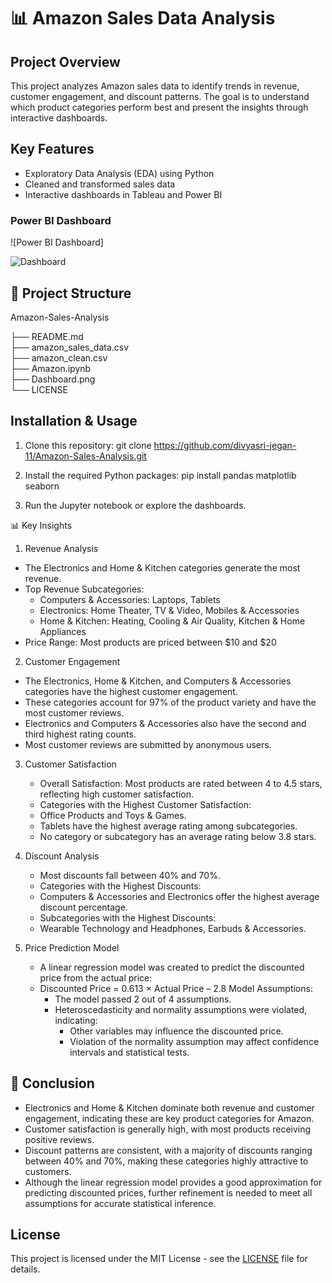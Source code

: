 # 📊 Amazon Sales Data Analysis

## Project Overview
This project analyzes Amazon sales data to identify trends in revenue, customer engagement, and discount patterns. The goal is to understand which product categories perform best and present the insights through interactive dashboards.

## Key Features
- Exploratory Data Analysis (EDA) using Python
- Cleaned and transformed sales data
- Interactive dashboards in Tableau and Power BI


### Power BI Dashboard
![Power BI Dashboard]

![Dashboard](https://github.com/user-attachments/assets/b986bdaa-5c30-41de-8079-6ac61c8f13cd)

## 📂 Project Structure
Amazon-Sales-Analysis

├── README.md  
├── amazon_sales_data.csv  
├── amazon_clean.csv         
├── Amazon.ipynb                 
├── Dashboard.png    
└── LICENSE   


## Installation & Usage
1. Clone this repository:
git clone https://github.com/divyasri-jegan-11/Amazon-Sales-Analysis.git

2. Install the required Python packages:
   pip install pandas matplotlib seaborn

3. Run the Jupyter notebook or explore the dashboards.

📊 Key Insights
1. Revenue Analysis
 - The Electronics and Home & Kitchen categories generate the most revenue.
 - Top Revenue Subcategories:
      - Computers & Accessories: Laptops, Tablets
      - Electronics: Home Theater, TV & Video, Mobiles & Accessories
      - Home & Kitchen: Heating, Cooling & Air Quality, Kitchen & Home Appliances
  - Price Range: Most products are priced between $10 and $20

2. Customer Engagement
  - The Electronics, Home & Kitchen, and Computers & Accessories categories have the highest customer engagement.
   - These categories account for 97% of the product variety and have the most customer reviews.
   - Electronics and Computers & Accessories also have the second and third highest rating counts.
   - Most customer reviews are submitted by anonymous users.

3. Customer Satisfaction
   - Overall Satisfaction: Most products are rated between 4 to 4.5 stars, reflecting high customer satisfaction.
   - Categories with the Highest Customer Satisfaction:
   - Office Products and Toys & Games.
   - Tablets have the highest average rating among subcategories.
   - No category or subcategory has an average rating below 3.8 stars.

4. Discount Analysis
    - Most discounts fall between 40% and 70%.
    - Categories with the Highest Discounts:
    - Computers & Accessories and Electronics offer the highest average discount percentage.
    - Subcategories with the Highest Discounts:
    - Wearable Technology and Headphones, Earbuds & Accessories.
      
5. Price Prediction Model
     - A linear regression model was created to predict the discounted price from the actual price:
     - Discounted Price = 0.613 × Actual Price – 2.8
       Model Assumptions:
          - The model passed 2 out of 4 assumptions.
          - Heteroscedasticity and normality assumptions were violated, indicating:
               - Other variables may influence the discounted price.
               - Violation of the normality assumption may affect confidence intervals and statistical tests.
                 

## 📌 Conclusion
- Electronics and Home & Kitchen dominate both revenue and customer engagement, indicating these are key product categories for Amazon.
- Customer satisfaction is generally high, with most products receiving positive reviews.
- Discount patterns are consistent, with a majority of discounts ranging between 40% and 70%, making these categories highly attractive to customers.
- Although the linear regression model provides a good approximation for predicting discounted prices, further refinement is needed to meet all assumptions for accurate statistical inference.


## License
This project is licensed under the MIT License - see the [LICENSE](LICENSE) file for details.



